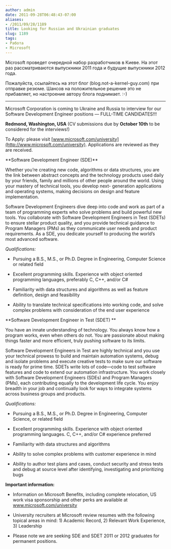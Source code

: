 ```yaml
---
author: admin
date: 2011-09-28T06:48:43-07:00
aliases:
- /2011/09/28/1189
title: Looking for Russian and Ukrainian graduates
slug: 1189
tags:
- Работа
- Microsoft
---
```


Microsoft проведет очередной набор разработчиков в Киеве. На этот раз рассматриваются выпускники 2011 года и будущие выпускники 2012 года. 

Пожалуйста, ссылайтесь на этот блог (blog.not-a-kernel-guy.com) при отправке резюме. Шансов на положительное решение это не прибавляет, но настроение автору блога поднимает. :-)

* * *

Microsoft Corporation is coming to Ukraine and Russia to interview for our Software Development Engineer positions — FULL-TIME CANDIDATES!!!

**Redmond, Washington, USA** (CV submissions due by **October 10th** to be considered for the interviews!)

To Apply: please visit [www.microsoft.com/university](http://www.microsoft.com/university). Applications are reviewed as they are received.

<!--more-->**Software Development Engineer (SDE)**

Whether you’re creating new code, algorithms or data structures, you are the link between abstract concepts and the technology products used daily by your friends, family and millions of other people around the world. Using your mastery of technical tools, you develop next- generation applications and operating systems, making decisions on design and feature implementation. 

Software Development Engineers dive deep into code and work as part of a team of programming experts who solve problems and build powerful new tools. You collaborate with Software Development Engineers in Test (SDETs) to ensure stellar product quality, and you provide technical guidance to Program Managers (PMs) as they communicate user needs and product requirements. As a SDE, you dedicate yourself to producing the world’s most advanced software. 

_Qualifications:_

  * Pursuing a B.S., M.S., or Ph.D. Degree in Engineering, Computer Science or related field

  * Excellent programming skills. Experience with object oriented programming languages, preferably C, C++, and/or C#

  * Familiarity with data structures and algorithms as well as feature definition, design and feasibility

  * Ability to translate technical specifications into working code, and solve complex problems with consideration of the end user experience

**Software Development Engineer in Test (SDET) **

You have an innate understanding of technology. You always know how a program works, even when others do not. You are passionate about making things faster and more efficient, truly pushing software to its limits. 

Software Development Engineers in Test are highly technical and you use your technical prowess to build and maintain automation systems, debug and isolate problems and execute creative tests to make sure our software is ready for prime time. SDETs write lots of code—code to test software features and code to extend our automation infrastructure. You work closely with Software Development Engineers (SDEs) and Program Managers (PMs), each contributing equally to the development life cycle. You enjoy breadth in your job and continually look for ways to integrate systems across business groups and products. 

_Qualifications:_

  * Pursuing a B.S., M.S., or Ph.D. Degree in Engineering, Computer Science, or related field

  * Excellent programming skills. Experience with object oriented programming languages. C, C++, and/or C# experience preferred

  * Familiarity with data structures and algorithms

  * Ability to solve complex problems with customer experience in mind

  * Ability to author test plans and cases, conduct security and stress tests and debug at source level after identifying, investigating and prioritizing bugs

**Important information:**

  * Information on Microsoft Benefits, including complete relocation, US work visa sponsorship and other perks are available at www.microsoft.com/university

  * University recruiters at Microsoft review resumes with the following topical areas in mind: 1) Academic Record, 2) Relevant Work Experience, 3) Leadership

  * Please note we are seeking SDE and SDET 2011 or 2012 graduates for permanent positions.
